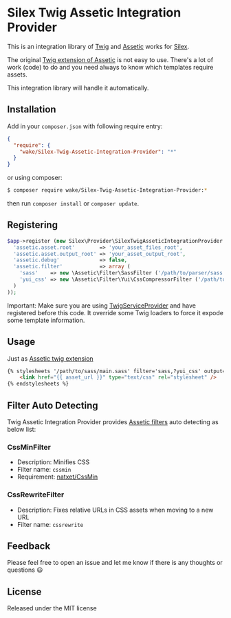 # Silex Twig Assetic Integration Provider

This is an integration library of [Twig](http://twig.sensiolabs.org) and [Assetic](https://github.com/kriswallsmith/assetic) works for [Silex](http://silex.sensiolabs.org/).

The original [Twig extension of Assetic](https://github.com/kriswallsmith/assetic#twig) is not easy to use. There's a lot of work (code) to do and you need always to know which templates require assets.

This integration library will handle it automatically.

## Installation

Add in your `composer.json` with following require entry:

```json
{
  "require": {
    "wake/Silex-Twig-Assetic-Integration-Provider": "*"
  }
}
```

or using composer:

```bash
$ composer require wake/Silex-Twig-Assetic-Integration-Provider:*
```

then run `composer install` or `composer update`.

## Registering


```php
$app->register (new Silex\Provider\SilexTwigAsseticIntegrationProvider (), array (
  'assetic.asset.root'        => 'your_asset_files_root',
  'assetic.asset.output_root' => 'your_asset_output_root',
  'assetic.debug'             => false,
  'assetic.filter'            => array (
    'sass'    => new \Assetic\Filter\SassFilter ('/path/to/parser/sass'),
    'yui_css' => new \Assetic\Filter\Yui\CssCompressorFilter ('/path/to/yuicompressor.jar')
  )
));
```

Important: Make sure you are using [TwigServiceProvider](http://silex.sensiolabs.org/doc/providers/twig.html) and have registered before this code. It override some Twig loaders to force it expode some template information.

## Usage

Just as [Assetic twig extension](https://github.com/kriswallsmith/assetic#twig)

```html
{% stylesheets '/path/to/sass/main.sass' filter='sass,?yui_css' output='css/all.css' %}
    <link href="{{ asset_url }}" type="text/css" rel="stylesheet" />
{% endstylesheets %}
```

## Filter Auto Detecting

Twig Assetic Integration Provider provides [Assetic filters](https://github.com/kriswallsmith/assetic#filters) auto detecting as below list:

### CssMinFilter

- Description: Minifies CSS
- Filter name: `cssmin`
- Requirement: [natxet/CssMin](https://github.com/natxet/CssMin)

### CssRewriteFilter

- Description: Fixes relative URLs in CSS assets when moving to a new URL
- Filter name: `cssrewrite`

## Feedback

Please feel free to open an issue and let me know if there is any thoughts or questions :smiley:

## License

Released under the MIT license
